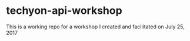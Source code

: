 # techyon-api-workshop

This is a working repo for a workshop I created and facilitated on July 25, 2017

